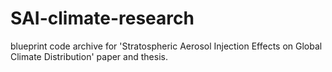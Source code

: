 # SAI-climate-research
blueprint code archive for 'Stratospheric Aerosol Injection Effects on Global Climate Distribution' paper and thesis.
